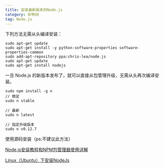 ```yaml
---
title: 安装最新版本的Node.js
category: 杂物间
tag: Node.js
---
```


下列方法无需从头编译安装：

~~~
sudo apt-get update
sudo apt-get install -y python-software-properties software-properties-common
sudo add-apt-repository ppa:chris-lea/node.js
sudo apt-get update
sudo apt-get install nodejs
~~~

一旦 Node.js 的新版本发布了，就可以直接从包管理升级，无需从头再次编译安装。

~~~
sudo npm install -g n
// 稳定
sudo n stable

// 最新
sudo n latest

// 指定升级版本
sudo n v0.12.7
~~~

使用源码安装（ps:不建议此方法）

[Node.js安装教程和NPM包管理器使用详解](http://www.jb51.net/article/53813.htm)

[Linux（Ubuntu）下安装NodeJs](https://cnodejs.org/topic/53a92af6c3ee0b58203258fe)